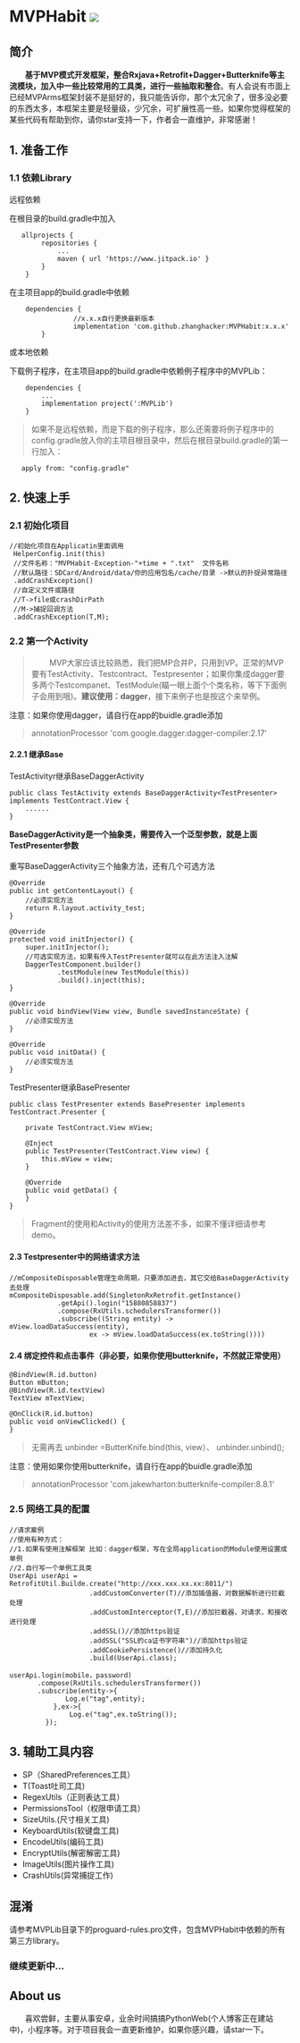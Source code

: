 # MVPHabit [![](https://www.jitpack.io/v/zhanghacker/HelperHabit.svg)](https://www.jitpack.io/#zhanghacker/HelperHabit)

## 简介
&emsp;&emsp;**基于MVP模式开发框架，整合Rxjava+Retrofit+Dagger+Butterknife等主流模块，加入中一些比较常用的工具类，进行一些抽取和整合**。有人会说有市面上已经MVPArms框架封装不是挺好的，我只能告诉你，那个太冗余了，很多没必要的东西太多，本框架主要是轻量级，少冗余，可扩展性高一些。如果你觉得框架的某些代码有帮助到你，请你star支持一下，作者会一直维护，非常感谢！

## 1. 准备工作
### 1.1 依赖Library
远程依赖

在根目录的build.gradle中加入

       allprojects {
            repositories {
                ...
                maven { url 'https://www.jitpack.io' }
            }
        } 
在主项目app的build.gradle中依赖
    
        dependencies {
                    //x.x.x自行更换最新版本
        	        implementation 'com.github.zhanghacker:MVPHabit:x.x.x'
        	}
或本地依赖

下载例子程序，在主项目app的build.gradle中依赖例子程序中的MVPLib：

        dependencies {	
            ...
            implementation project(':MVPLib')
        }
>如果不是远程依赖，而是下载的例子程序，那么还需要将例子程序中的config.gradle放入你的主项目根目录中，然后在根目录build.gradle的第一行加入：

       apply from: "config.gradle" 
## 2. 快速上手

### 2.1 初始化项目
	//初始化项目在Applicatin里面调用
	 HelperConfig.init(this)
	 //文件名称："MVPHabit-Exception-"+time + ".txt"  文件名称
     //默认路径：SDCard/Android/data/你的应用包名/cache/目录 ->默认的扑捉异常路径
	 .addCrashException()
	 //自定义文件或路径
	 //T->file或crashDirPath
	 //M->捕捉回调方法
	 .addCrashException(T,M);
### 2.2 第一个Activity
>&emsp;&emsp; MVP大家应该比较熟悉，我们把MP合并P，只用到VP。正常的MVP要有TestActivity、Testcontract、Testpresenter；如果你集成dagger要多两个Testcompanet、TestModule(瞄一眼上面个个类名称，等下下面例子会用到哦)。**建议使用：dagger**，接下来例子也是按这个来举例。</br>

注意：如果你使用dagger，请自行在app的buidle.gradle添加
>annotationProcessor 'com.google.dagger:dagger-compiler:2.17'
#### 2.2.1 继承Base
TestActivityr继承BaseDaggerActivity</br>

	public class TestActivity extends BaseDaggerActivity<TestPresenter> implements TestContract.View {
		......
	}

**BaseDaggerActivity是一个抽象类，需要传入一个泛型参数，就是上面TestPresenter参数**</br></br>
重写BaseDaggerActivity三个抽象方法，还有几个可选方法

	@Override
    public int getContentLayout() {
		//必须实现方法
        return R.layout.activity_test;
    }

    @Override
    protected void initInjector() {
        super.initInjector();
		//可选实现方法，如果有传入TestPresenter就可以在此方法注入注解
        DaggerTestComponent.builder()
                .testModule(new TestModule(this))
                .build().inject(this);
    }

    @Override
    public void bindView(View view, Bundle savedInstanceState) {
		//必须实现方法
    }

    @Override
    public void initData() {
		//必须实现方法
    }
TestPresenter继承BasePresenter</br>

	public class TestPresenter extends BasePresenter implements TestContract.Presenter {

    	private TestContract.View mView;

    	@Inject
    	public TestPresenter(TestContract.View view) {
        	this.mView = view;
    	}

    	@Override
    	public void getData() {
    	}
	}
>Fragment的使用和Activity的使用方法差不多，如果不懂详细请参考demo。
#### 2.3 Testpresenter中的网络请求方法
	//mCompositeDisposable管理生命周期，只要添加进去，其它交给BaseDaggerActivity去处理
    mCompositeDisposable.add(SingletonRxRetrofit.getInstance()
                .getApi().login("15880858837")
                .compose(RxUtils.schedulersTransformer())
                .subscribe((String entity) -> mView.loadDataSuccess(entity),
                        ex -> mView.loadDataSuccess(ex.toString())))
#### 2.4 绑定控件和点击事件（非必要，如果你使用butterknife，不然就正常使用）

	@BindView(R.id.button)
    Button mButton;
    @BindView(R.id.textView)
    TextView mTextView;

	@OnClick(R.id.button)
    public void onViewClicked() {
    }
>无需再去 unbinder =ButterKnife.bind(this, view）、 unbinder.unbind();

注意：使用如果你使用butterknife，请自行在app的buidle.gradle添加
>annotationProcessor 'com.jakewharton:butterknife-compiler:8.8.1'
### 2.5 网络工具的配置
	//请求案例
	//使用有种方式：
	//1.如果有使用注解框架 比如：dagger框架，写在全局application的Module使用设置成单例
	//2.自行写一个单例工具类
	UserApi userApi = RetrofitUtil.Builde.create("http://xxx.xxx.xx.xx:8011/")
						.addCustomConverter(T)//添加插值器，对数据解析进行拦截处理
                        .addCustomInterceptor(T,E)//添加拦截器，对请求，和接收进行处理
                        .addSSL()//添加https验证
                        .addSSL("SSL的ca证书字符串")//添加https验证
                        .addCookiePersistence()//添加持久化
                        .build(UserApi.class);
            
    userApi.login(mobile，password)
           .compose(RxUtils.schedulersTransformer())
           .subscribe(entity->{
                  Log.e("tag",entity);
               },ex->{
                   Log.e("tag",ex.toString());
             });

## 3. 辅助工具内容
* SP（SharedPreferences工具）
* T(Toast吐司工具)
* RegexUtils（正则表达工具）
* PermissionsTool（权限申请工具）
* SizeUtils.(尺寸相关工具)
* KeyboardUtils(软键盘工具)
* EncodeUtils(编码工具)
* EncryptUtils(解密解密工具)
* ImageUtils(图片操作工具)
* CrashUtils(异常捕捉工作)
## 混淆
请参考MVPLib目录下的proguard-rules.pro文件，包含MVPHabit中依赖的所有第三方library。
### 继续更新中...


## About us
&emsp;&emsp;喜欢尝鲜，主要从事安卓，业余时间搞搞PythonWeb(个人博客正在建站中)，小程序等。对于项目我会一直更新维护，如果你感兴趣，请star一下。

</br>
</br>


